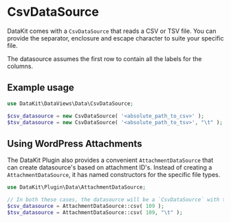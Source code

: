 # CsvDataSource

DataKit comes with a `CsvDataSource` that reads a CSV or TSV file. You can provide the separator, enclosure and escape
character to suite your specific file.

The datasource assumes the first row to contain all the labels for the columns.

## Example usage

```php
use DataKit\DataViews\Data\CsvDataSource;

$csv_datasource = new CsvDataSource( '<absolute_path_to_csv>' );
$tsv_datasource = new CsvDataSource( '<absolute_path_to_tsv>', "\t" ); // Separate on tabs.
```

## Using WordPress Attachments

The DataKit Plugin also provides a convenient `AttachmentDataSource` that can create datasource's based on attachment
ID's. Instead of creating a `AttachmentDataSource`, it has named constructors for the specific file types.

```php
use DataKit\Plugin\Data\AttachmentDataSource;

// In both these cases, the datasource will be a `CsvDataSource` with the absolute path resolved.
$csv_datasource = AttachmentDataSource::csv( 109 );
$tsv_datasource = AttachmentDataSource::csv( 109, "\t" ); 
```
